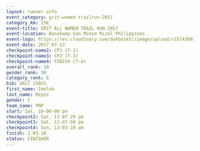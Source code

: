 ```yaml
---
layout: runner-info 
event_category: grit-women-trailrun-2017 
category_km: 15K 
event-title: GRIT ALL WOMEN TRAIL RUN 2017 
event-location: Basekamp San Mateo Rizal Philippines 
event-logo: https://res.cloudinary.com/dykbosktl/image/upload/v1574389137/Logo/a04c0-grit-logo_yxzsau.png 
event-date: 2017-07-13 
checkpoint-name2: CP1 (T-2) 
checkpoint-name3: CP2 (T-3) 
checkpoint-name4: FINISH (T-4) 
overall_rank: 30
gender_rank: 30
category_rank: 6
bib: GRiT 15021
first_name: Imelda
last_name: Reyes
gender: F
team_name: PNP
start: Sat, 10-00-00 pm
checkpoint2: Sat, 11-07-29 pm
checkpoint3: Sat, 11-47-59 pm
checkpoint4: Sun, 12-03-18 am
finish: 2-03-18
status: FINISHER
---
```

